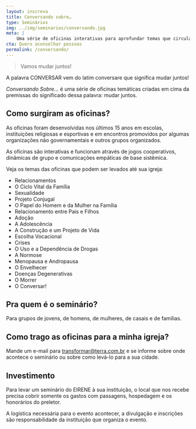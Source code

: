 ```yaml
---
layout: inscreva
title: Conversando sobre…
type: Seminários
img: ../img/seminarios/conversando.jpg
meta: |
    Uma série de oficinas interativas para aprofundar temas que circulam no universo familiar.
cta: Quero aconselhar pessoas
permalink: /conversando/
---
```


> Vamos mudar juntos!

A palavra CONVERSAR vem do latim conversare que significa mudar juntos!

*Conversando Sobre…* é uma série de oficinas temáticas criadas em cima da premissas do significado dessa palavra: mudar juntos.

## Como surgiram as oficinas?

As oficinas foram desenvolvidas nos últimos 15 anos em escolas, instituições religiosas e esportivas e em encontros promovidos por algumas organizações não governamentais e outros grupos organizados.

As oficinas são interativas e funcionam através de jogos cooperativos, dinâmicas de grupo e comunicações empáticas de base sistêmica.

Veja os temas das oficinas que podem ser levados até sua igreja:

* Relacionamentos
* O Ciclo Vital da Família
* Sexualidade
* Projeto Conjugal
* O Papel do Homem e da Mulher na Família
* Relacionamento entre Pais e Filhos
* Adoção
* A Adolescência
* A Construção e um Projeto de Vida
* Escolha Vocacional
* Crises
* O Uso e a Dependência de Drogas
* A Normose
* Menopausa e Andropausa
* O Envelhecer
* Doenças Degenerativas
* O Morrer
* O Conversar!

## Pra quem é o seminário?

Para grupos de jovens, de homens, de mulheres, de casais e de famílias.

## Como trago as oficinas para a minha igreja?

Mande um e-mail para transformar@terra.com.br e se informe sobre onde acontece o seminário ou sobre como levá-lo para a sua cidade.

## Investimento

Para levar um seminário do EIRENE à sua instituição, o local que nos recebe precisa cobrir somente os gastos com passagens, hospedagem e os honorários do preletor.

A logística necessária para o evento acontecer, a divulgação e inscrições são responsabilidade da instituição que organiza o evento.
